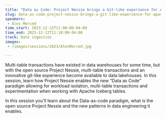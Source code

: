 ```yaml
---
title: "Data as Code: Project Nessie brings a Git-like experience for Apache Iceberg Tables"
slug: data-as-code-project-nessie-brings-a-git-like-experience-for-apache-iceberg-tables
speakers:
 - Alex Merced
time_start: 2023-12-12T11:00:00-04:00
time_end: 2023-12-12T11:10:00-04:00
track: Data ingestion
images:
 - /images/sessions/2023/AlexMerced.jpg

---
```


Multi-table transactions have existed in data warehouses for some time, but with the open source Project Nessie, multi-table transactions and an innovative git-like experience become available to data lakehouses. In this session, learn how Project Nessie enables the new “Data as Code” paradigm allowing for workload isolation, multi-table transactions and experimentation when working with Apache Iceberg tables.
 
 
 
 In this session you'll learn about the Data-as-code paradigm, what is the open source Project Nessie and the new patterns in data engineering it enables.